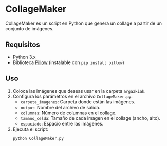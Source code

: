 # CollageMaker

CollageMaker es un script en Python que genera un collage a partir de un conjunto de imágenes. 

## Requisitos

- Python 3.x
- Biblioteca [Pillow](https://python-pillow.org/) (instalable con `pip install pillow`)

## Uso

1. Coloca las imágenes que deseas usar en la carpeta `argazkiak`.
2. Configura los parámetros en el archivo `CollageMaker.py`:
   - `carpeta_imagenes`: Carpeta donde están las imágenes.
   - `output`: Nombre del archivo de salida.
   - `columnas`: Número de columnas en el collage.
   - `tamano_celda`: Tamaño de cada imagen en el collage (ancho, alto).
   - `espaciado`: Espacio entre las imágenes.
3. Ejecuta el script:
   ```bash
   python CollageMaker.py